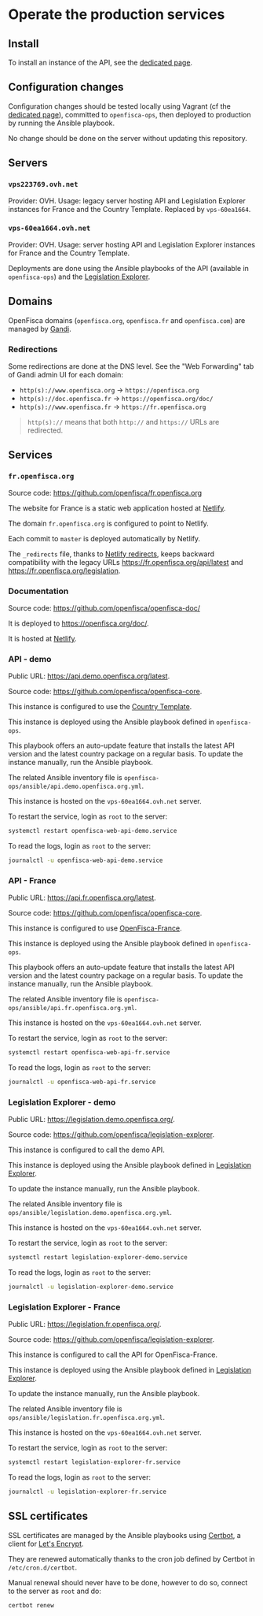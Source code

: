 # Operate the production services

## Install

To install an instance of the API, see the [dedicated page](guides/Install-API-instance.md).

## Configuration changes

Configuration changes should be tested locally using Vagrant (cf the [dedicated page](guides/Serve-local-API.md)), committed to `openfisca-ops`, then deployed to production by running the Ansible playbook.

No change should be done on the server without updating this repository.

## Servers

### `vps223769.ovh.net`

Provider: OVH.
Usage: legacy server hosting API and Legislation Explorer instances for France and the Country Template.
Replaced by `vps-60ea1664`.

### `vps-60ea1664.ovh.net`

Provider: OVH.
Usage: server hosting API and Legislation Explorer instances for France and the Country Template.

Deployments are done using the Ansible playbooks of the API (available in `openfisca-ops`) and the [Legislation Explorer](https://github.com/openfisca/legislation-explorer).

## Domains

OpenFisca domains (`openfisca.org`, `openfisca.fr` and `openfisca.com`) are managed by [Gandi](https://www.gandi.net/).

### Redirections

Some redirections are done at the DNS level. See the "Web Forwarding" tab of Gandi admin UI for each domain:

- `http(s)://www.openfisca.org` -> `https://openfisca.org`
- `http(s)://doc.openfisca.fr` -> `https://openfisca.org/doc/`
- `http(s)://www.openfisca.fr` -> `https://fr.openfisca.org`

> `http(s)://` means that both `http://` and `https://` URLs are redirected.

## Services

### `fr.openfisca.org`

Source code: <https://github.com/openfisca/fr.openfisca.org>

The website for France is a static web application hosted at [Netlify](https://www.netlify.com/).

The domain `fr.openfisca.org` is configured to point to Netlify.

Each commit to `master` is deployed automatically by Netlify.

The `_redirects` file, thanks to [Netlify redirects](https://docs.netlify.com/routing/redirects/), keeps backward compatibility with the legacy URLs <https://fr.openfisca.org/api/latest> and <https://fr.openfisca.org/legislation>.

### Documentation

Source code: <https://github.com/openfisca/openfisca-doc/>

It is deployed to <https://openfisca.org/doc/>.

It is hosted at [Netlify](https://www.netlify.com/).

### API - demo

Public URL: <https://api.demo.openfisca.org/latest>.

Source code: <https://github.com/openfisca/openfisca-core>.

This instance is configured to use the [Country Template](https://github.com/openfisca/country-template).

This instance is deployed using the Ansible playbook defined in `openfisca-ops`.

This playbook offers an auto-update feature that installs the latest API version and the latest country package on a regular basis.
To update the instance manually, run the Ansible playbook.

The related Ansible inventory file is `openfisca-ops/ansible/api.demo.openfisca.org.yml`.

This instance is hosted on the `vps-60ea1664.ovh.net` server.

To restart the service, login as `root` to the server:

```bash
systemctl restart openfisca-web-api-demo.service
```

To read the logs, login as `root` to the server:

```bash
journalctl -u openfisca-web-api-demo.service
```

### API - France

Public URL: <https://api.fr.openfisca.org/latest>.

Source code: <https://github.com/openfisca/openfisca-core>.

This instance is configured to use [OpenFisca-France](https://github.com/openfisca/openfisca-france).

This instance is deployed using the Ansible playbook defined in `openfisca-ops`.

This playbook offers an auto-update feature that installs the latest API version and the latest country package on a regular basis.
To update the instance manually, run the Ansible playbook.

The related Ansible inventory file is `openfisca-ops/ansible/api.fr.openfisca.org.yml`.

This instance is hosted on the `vps-60ea1664.ovh.net` server.

To restart the service, login as `root` to the server:

```bash
systemctl restart openfisca-web-api-fr.service
```

To read the logs, login as `root` to the server:

```bash
journalctl -u openfisca-web-api-fr.service
```

### Legislation Explorer - demo

Public URL: <https://legislation.demo.openfisca.org/>.

Source code: <https://github.com/openfisca/legislation-explorer>.

This instance is configured to call the demo API.

This instance is deployed using the Ansible playbook defined in [Legislation Explorer](https://github.com/openfisca/legislation-explorer).

To update the instance manually, run the Ansible playbook.

The related Ansible inventory file is `ops/ansible/legislation.demo.openfisca.org.yml`.

This instance is hosted on the `vps-60ea1664.ovh.net` server.

To restart the service, login as `root` to the server:

```bash
systemctl restart legislation-explorer-demo.service
```

To read the logs, login as `root` to the server:

```bash
journalctl -u legislation-explorer-demo.service
```

### Legislation Explorer - France

Public URL: <https://legislation.fr.openfisca.org/>.

Source code: <https://github.com/openfisca/legislation-explorer>.

This instance is configured to call the API for OpenFisca-France.

This instance is deployed using the Ansible playbook defined in [Legislation Explorer](https://github.com/openfisca/legislation-explorer).

To update the instance manually, run the Ansible playbook.

The related Ansible inventory file is `ops/ansible/legislation.fr.openfisca.org.yml`.

This instance is hosted on the `vps-60ea1664.ovh.net` server.

To restart the service, login as `root` to the server:

```bash
systemctl restart legislation-explorer-fr.service
```

To read the logs, login as `root` to the server:

```bash
journalctl -u legislation-explorer-fr.service
```

## SSL certificates

SSL certificates are managed by the Ansible playbooks using [Certbot](https://certbot.eff.org/), a client for [Let's Encrypt](https://letsencrypt.org/).

They are renewed automatically thanks to the cron job defined by Certbot in `/etc/cron.d/certbot`.

Manual renewal should never have to be done, however to do so, connect to the server as `root` and do:

```bash
certbot renew
```
